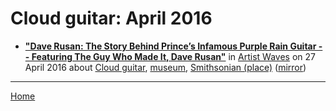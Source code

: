 # Cloud guitar: April 2016

 - [**"Dave Rusan: The Story Behind Prince’s Infamous Purple Rain Guitar -- Featuring The Guy Who Made It, Dave Rusan"**](https://artistwaves.com/dave-rusan-the-story-behind-princes-infamous-purple-rain-guitar/) in [Artist Waves](https://artistwaves.com/) on 27 April 2016 about [Cloud guitar](../../topics/cloud-guitar/index.md), [museum](../../topics/museum/index.md), [Smithsonian (place)](../../topics/place/smithsonian/index.md) ([mirror](https://web.archive.org/web/*/https://artistwaves.com/dave-rusan-the-story-behind-princes-infamous-purple-rain-guitar/))

----

[Home](./)
